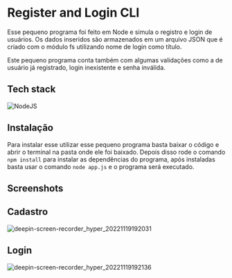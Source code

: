 # Register and Login CLI

Esse pequeno programa foi feito em Node e simula o registro e login de usuários. Os dados inseridos são armazenados em um arquivo JSON que é criado com o módulo fs utilizando nome de login como título.

Este pequeno programa conta também com algumas validações como a de usuário já registrado, login inexistente e senha inválida.

## Tech stack

![NodeJS](https://img.shields.io/badge/node.js-6DA55F?style=for-the-badge&logo=node.js&logoColor=white)

## Instalação

Para instalar esse utilizar esse pequeno programa basta baixar o código e abrir o terminal na pasta onde ele foi baixado. Depois disso rode o comando `npm install` para instalar as dependências do programa, após instaladas basta usar o comando `node app.js` e o programa será executado.

## Screenshots

## Cadastro

![deepin-screen-recorder_hyper_20221119192031](https://user-images.githubusercontent.com/60331328/202873719-5ea4869a-03ea-4970-a996-f030407cfe56.gif)

## Login

![deepin-screen-recorder_hyper_20221119192136](https://user-images.githubusercontent.com/60331328/202873748-46e542f4-1d5a-41a4-8acc-8c323a399f26.gif)